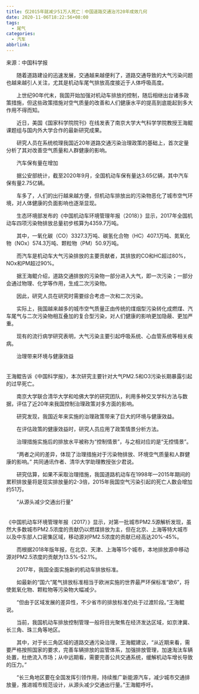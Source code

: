 ```yaml
---
title: 仅2015年就减少51万人死亡｜中国道路交通治污20年成效几何
date: 2020-11-06T18:22:56+08:00
tags:
  - 尾气
categories:
  - 汽车
abbrlink:
---
```


来源：中国科学报

　　随着道路建设的迅速发展，交通越来越便利了，道路交通导致的大气污染问题也越来越引人关注，尤其是机动车尾气排放高度接近于人体呼吸高度。

　　上世纪90年代末，我国开始加强对机动车排放的控制，随后相继出台诸多政策措施，但这些政策措施对空气质量的改善和人们健康水平的提高到底能起到多大作用不得而知。

　　近日，美国《国家科学院院刊》在线发表了南京大学大气科学学院教授王海鲲课题组与国内外大学合作的最新研究成果。

　　研究人员在系统梳理我国近20年道路交通污染治理政策的基础上，首次定量分析了其对改善空气质量和人群健康的影响。

　　汽车保有量在增加

　　据公安部统计，截至2020年9月，全国机动车保有量达3.65亿辆，其中汽车保有量2.75亿辆。

　　车多了，人们的出行越来越方便，但机动车排放出的污染物恶化了城市空气环境，对人体健康的负面影响也逐渐显现。

　　生态环境部发布的《中国机动车环境管理年报（2018）》显示，2017年全国机动车四项污染物排放总量初步核算为4359.7万吨。

　　其中，一氧化碳（CO）3327.3万吨、碳氢化合物（HC）407.1万吨、氮氧化物（NOx）574.3万吨、颗粒物（PM）50.9万吨。

　　而汽车是机动车大气污染排放的主要贡献者，其排放的CO和HC超过80%，NOx和PM超过90%。

　　据王海鲲介绍，道路交通排放的污染物一部分进入大气，即一次污染；一部分会通过物理、化学等作用，生成二次污染物。

　　因此，研究人员在研究时需要综合考虑一次和二次污染。

　　实际上，我国越来越多的城市空气质量正由传统的煤烟型污染转化成燃煤、汽车尾气与二次污染物相互叠加的复合型污染，对人们健康的影响更加隐蔽、更加严重。

　　现有的流行病学研究表明，大气污染主要引起呼吸系统、心血管系统等相关疾病。

　　治理带来环境与健康效益

　　<br>王海鲲告诉《中国科学报》，本次研究主要针对大气PM2.5和O3污染长期暴露引起的过早死亡。

　　南京大学联合清华大学和哈佛大学的研究团队，利用多种交叉学科方法与数据，评估了近20年来我国控制治理政策对多方面的影响。

　　研究发现，我国近年来实施的治理政策带来了巨大的环境与健康效益。

　　在评估政策的健康效益时，研究人员应用了政策情景分析方法。

　　治理措施实施后的排放水平被称为“控制情景”，与之相对应的是“无控情景”。

　　“两者之间的差异，体现了治理措施对于污染物排放、环境空气质量和人群健康的影响。” 共同通讯作者、清华大学助理教授张少君说。

　　研究估算，如果不采取治理措施，我国道路机动车在1998年—2015年期间的累积排放量将是现实排放量的2-3倍，2015年我国空气污染引起的死亡人数会增加约51万。

　　“从源头减少交通出行量”

　　<br>《中国机动车环境管理年报（2017）》显示，对第一批城市PM2.5源解析发现，虽然大多数城市PM2.5浓度的贡献仍以燃煤排放为主，但在北京、上海等特大城市以及中东部人口密集区域，移动源对PM2.5浓度的贡献已经高达20%-45%。

　　而根据2018年版年报，在北京、天津、上海等15个城市，本地排放源中移动源对PM2.5浓度的贡献为13.5%-52.1%。

　　2017年，我国全面实施新的机动车排放标准。

　　如最新的“国六”尾气排放标准相当于欧洲实施的世界最严环保标准“欧6”，将使氮氧化物、颗粒物等污染物大幅减少。

　　“但由于区域发展的差异性，不少省市的排放标准仍处于过渡阶段。”王海鲲说。

　　当前，我国机动车排放控制管理一般将目光聚焦在经济发达区域，如京津冀、长三角、珠三角等地区。

　　其中，对于长三角区域的道路交通污染治理，王海鲲建议，“从近期来看，需要严格按照国家的要求，完善车辆排放的监管体系，加强排放管理，加速淘汰车辆处置，杜绝流入市场；从中远期看，需要完善公共交通系统，缓解机动车增长导致的压力。”

　　“长三角地区要在全国发挥引领作用，持续推广新能源汽车，减少城市交通排放量，推进城市规范设计，从源头减少交通出行量。”王海鲲呼吁。